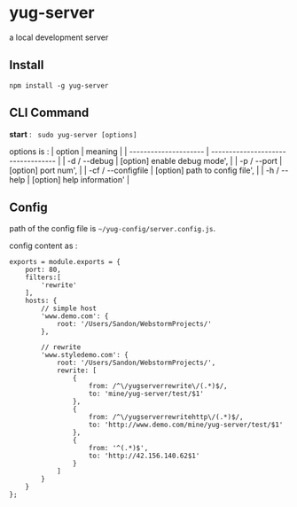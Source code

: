 # yug-server
a local development server

## Install
` npm install -g yug-server `

## CLI Command
**start** : ` sudo yug-server [options]`

options is :
|   option              |     meaning                        |
| --------------------- | ---------------------------------- |
|   -d   / --debug      |     [option] enable debug mode',   |
|   -p   / --port       |     [option] port num',            |
|   -cf  / --configfile |     [option] path to config file', |
|   -h   / --help       |     [option] help information'     |


## Config
path of the config file is ` ~/yug-config/server.config.js `.

config content as :

    exports = module.exports = {
        port: 80,
    	filters:[
    		'rewrite'
    	],
    	hosts: {
    		// simple host
    		'www.demo.com': {
    			root: '/Users/Sandon/WebstormProjects/'
    		},

    		// rewrite
    		'www.styledemo.com': {
    			root: '/Users/Sandon/WebstormProjects/',
    			rewrite: [
                    {
                        from: /^\/yugserverrewrite\/(.*)$/,
                        to: 'mine/yug-server/test/$1'
                    },
                    {
                        from: /^\/yugserverrewritehttp\/(.*)$/,
                        to: 'http://www.demo.com/mine/yug-server/test/$1'
                    },
                    {
                        from: '^(.*)$',
                        to: 'http://42.156.140.62$1'
                    }
                ]
    		}
    	}
    };

